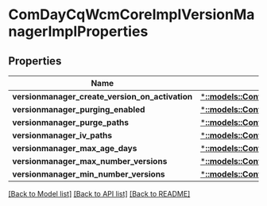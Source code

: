 # ComDayCqWcmCoreImplVersionManagerImplProperties

## Properties
Name | Type | Description | Notes
------------ | ------------- | ------------- | -------------
**versionmanager_create_version_on_activation** | [***::models::ConfigNodePropertyBoolean**](configNodePropertyBoolean.md) |  | [optional] 
**versionmanager_purging_enabled** | [***::models::ConfigNodePropertyBoolean**](configNodePropertyBoolean.md) |  | [optional] 
**versionmanager_purge_paths** | [***::models::ConfigNodePropertyArray**](configNodePropertyArray.md) |  | [optional] 
**versionmanager_iv_paths** | [***::models::ConfigNodePropertyArray**](configNodePropertyArray.md) |  | [optional] 
**versionmanager_max_age_days** | [***::models::ConfigNodePropertyInteger**](configNodePropertyInteger.md) |  | [optional] 
**versionmanager_max_number_versions** | [***::models::ConfigNodePropertyInteger**](configNodePropertyInteger.md) |  | [optional] 
**versionmanager_min_number_versions** | [***::models::ConfigNodePropertyInteger**](configNodePropertyInteger.md) |  | [optional] 

[[Back to Model list]](../README.md#documentation-for-models) [[Back to API list]](../README.md#documentation-for-api-endpoints) [[Back to README]](../README.md)


